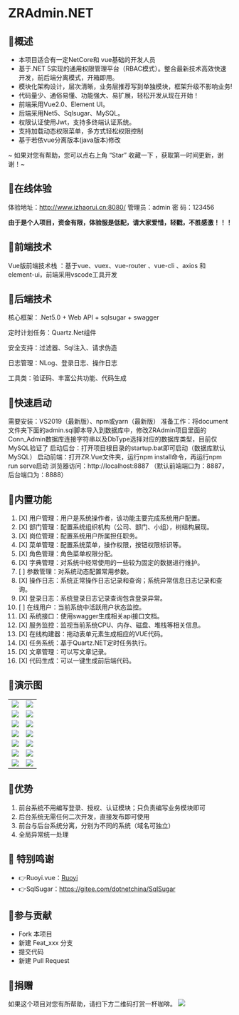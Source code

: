 # ZRAdmin.NET

## 🍟概述
* 本项目适合有一定NetCore和 vue基础的开发人员
* 基于.NET 5实现的通用权限管理平台（RBAC模式）。整合最新技术高效快速开发，前后端分离模式，开箱即用。
* 模块化架构设计，层次清晰，业务层推荐写到单独模块，框架升级不影响业务!
* 代码量少、通俗易懂、功能强大、易扩展，轻松开发从现在开始！
* 前端采用Vue2.0、Element UI。
* 后端采用Net5、Sqlsugar、MySQL。
* 权限认证使用Jwt，支持多终端认证系统。
* 支持加载动态权限菜单，多方式轻松权限控制
* 基于若依vue分离版本(java版本)修改

~ 如果对您有帮助，您可以点右上角 “Star” 收藏一下 ，获取第一时间更新，谢谢！~

## 🍿在线体验
体验地址：http://www.izhaorui.cn:8080/
管理员：admin
密  码：123456

**由于是个人项目，资金有限，体验服是低配，请大家爱惜，轻戳，不胜感激！！！**

## 🥼前端技术
Vue版前端技术栈 ：基于vue、vuex、vue-router 、vue-cli 、axios 和 element-ui，前端采用vscode工具开发

## 🥼后端技术
核心框架：.Net5.0 + Web API + sqlsugar + swagger

定时计划任务：Quartz.Net组件

安全支持：过滤器、Sql注入、请求伪造

日志管理：NLog、登录日志、操作日志

工具类：验证码、丰富公共功能、代码生成

## 🍄快速启动
需要安装：VS2019（最新版）、npm或yarn（最新版）
准备工作：将document文件夹下面的admin.sql脚本导入到数据库中，修改ZRAdmin项目里面的Conn_Admin数据库连接字符串以及DbType选择对应的数据库类型，目前仅MySQL验证了
启动后台：打开项目根目录的startup.bat即可启动（数据库默认MySQL）
启动前端：打开ZR.Vue文件夹，运行npm install命令，再运行npm run serve启动
浏览器访问：http://localhost:8887 （默认前端端口为：8887，后台端口为：8888）


## 🍖内置功能

1. [X] 用户管理：用户是系统操作者，该功能主要完成系统用户配置。
2. [X] 部门管理：配置系统组织机构（公司、部门、小组），树结构展现。
3. [X] 岗位管理：配置系统用户所属担任职务。
4. [X] 菜单管理：配置系统菜单，操作权限，按钮权限标识等。
5. [X] 角色管理：角色菜单权限分配。
6. [X] 字典管理：对系统中经常使用的一些较为固定的数据进行维护。
7. [ ] 参数管理：对系统动态配置常用参数。
8. [X] 操作日志：系统正常操作日志记录和查询；系统异常信息日志记录和查询。
9. [X] 登录日志：系统登录日志记录查询包含登录异常。
10. [ ] 在线用户：当前系统中活跃用户状态监控。
11. [X] 系统接口：使用swagger生成相关api接口文档。
12. [X] 服务监控：监视当前系统CPU、内存、磁盘、堆栈等相关信息。
13. [X] 在线构建器：拖动表单元素生成相应的VUE代码。
14. [X] 任务系统：基于Quartz.NET定时任务执行。
15. [X] 文章管理：可以写文章记录。
16. [X] 代码生成：可以一键生成前后端代码。

## 🍎演示图

<table>
    <tr>
        <td><img src="https://www.izhaorui.cn/images/zradmin/1.png"/></td>
        <td><img src="https://www.izhaorui.cn/images/zradmin/2.png"/></td>
    </tr>
    <tr>
        <td><img src="https://www.izhaorui.cn/images/zradmin/3.png"/></td>
        <td><img src="https://www.izhaorui.cn/images/zradmin/4.png"/></td>
    </tr>
    <tr>
        <td><img src="https://www.izhaorui.cn/images/zradmin/5.png"/></td>
        <td><img src="https://www.izhaorui.cn/images/zradmin/6.png"/></td>
    </tr>
	<tr>
        <td><img src="https://www.izhaorui.cn/images/zradmin/7.png"/></td>
        <td><img src="https://www.izhaorui.cn/images/zradmin/8.png"/></td>
    </tr>	
	<tr>
        <td><img src="https://www.izhaorui.cn/images/zradmin/9.png"/></td>
        <td><img src="https://www.izhaorui.cn/images/zradmin/10.png"/></td>
    </tr>
	<tr>
        <td><img src="https://www.izhaorui.cn/images/zradmin/11.png"/></td>
        <td><img src="https://www.izhaorui.cn/images/zradmin/12.png"/></td>
    </tr>
	<tr>
        <td><img src="https://www.izhaorui.cn/images/zradmin/13.png"/></td>
        <td><img src="https://www.izhaorui.cn/images/zradmin/14.png"/></td>
    </tr>
</table>

## 🎉优势

1. 前台系统不用编写登录、授权、认证模块；只负责编写业务模块即可
2. 后台系统无需任何二次开发，直接发布即可使用
3. 前台与后台系统分离，分别为不同的系统（域名可独立）
4. 全局异常统一处理

## 💐 特别鸣谢
- 👉Ruoyi.vue：[Ruoyi](http://www.ruoyi.vip/)
- 👉SqlSugar：https://gitee.com/dotnetchina/SqlSugar

## 🍻参与贡献
- Fork 本项目
- 新建 Feat_xxx 分支
- 提交代码
- 新建 Pull Request

## 🎀捐赠
如果这个项目对您有所帮助，请扫下方二维码打赏一杯咖啡。
<img src="https://www.izhaorui.cn/static/pay.jpg"/>